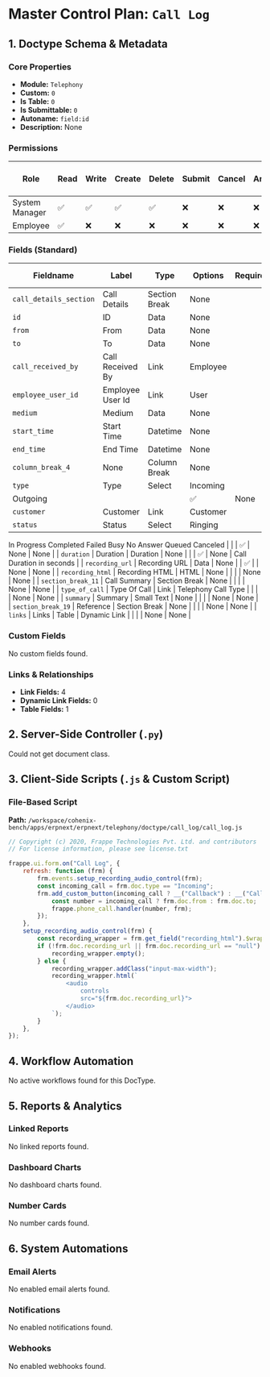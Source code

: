 # Master Control Plan: `Call Log`

## 1. Doctype Schema & Metadata

### Core Properties
- **Module:** `Telephony`
- **Custom:** `0`
- **Is Table:** `0`
- **Is Submittable:** `0`
- **Autoname:** `field:id`
- **Description:** None

### Permissions
| Role | Read | Write | Create | Delete | Submit | Cancel | Amend | Report | Import | Export | Print | Email | Share | Set User Perms |
|---|---|---|---|---|---|---|---|---|---|---|---|---|---|---|
| System Manager | ✅ | ✅ | ✅ | ✅ | ❌ | ❌ | ❌ | ✅ | ❌ | ✅ | ✅ | ✅ | ✅ | ❌ |
| Employee | ✅ | ❌ | ❌ | ❌ | ❌ | ❌ | ❌ | ❌ | ❌ | ❌ | ❌ | ❌ | ❌ | ❌ |


### Fields (Standard)
| Fieldname | Label | Type | Options | Required | Hidden | Read Only | Default | Description |
|---|---|---|---|---|---|---|---|---|
| `call_details_section` | Call Details | Section Break | None |  |  |  | None | None |
| `id` | ID | Data | None |  |  | ✅ | None | None |
| `from` | From | Data | None |  |  | ✅ | None | None |
| `to` | To | Data | None |  |  | ✅ | None | None |
| `call_received_by` | Call Received By | Link | Employee |  |  | ✅ | None | None |
| `employee_user_id` | Employee User Id | Link | User |  | ✅ |  | None | None |
| `medium` | Medium | Data | None |  |  | ✅ | None | None |
| `start_time` | Start Time | Datetime | None |  |  | ✅ | None | None |
| `end_time` | End Time | Datetime | None |  |  | ✅ | None | None |
| `column_break_4` | None | Column Break | None |  |  |  | None | None |
| `type` | Type | Select | Incoming
Outgoing |  |  | ✅ | None | None |
| `customer` | Customer | Link | Customer |  |  | ✅ | None | None |
| `status` | Status | Select | Ringing
In Progress
Completed
Failed
Busy
No Answer
Queued
Canceled |  |  | ✅ | None | None |
| `duration` | Duration | Duration | None |  |  | ✅ | None | Call Duration in seconds |
| `recording_url` | Recording URL | Data | None |  | ✅ |  | None | None |
| `recording_html` | Recording HTML | HTML | None |  |  |  | None | None |
| `section_break_11` | Call Summary | Section Break | None |  |  |  | None | None |
| `type_of_call` | Type Of Call | Link | Telephony Call Type |  |  |  | None | None |
| `summary` | Summary | Small Text | None |  |  |  | None | None |
| `section_break_19` | Reference | Section Break | None |  |  |  | None | None |
| `links` | Links | Table | Dynamic Link |  |  |  | None | None |


### Custom Fields
No custom fields found.


### Links & Relationships
- **Link Fields:** 4
- **Dynamic Link Fields:** 0
- **Table Fields:** 1

## 2. Server-Side Controller (`.py`)
Could not get document class.


## 3. Client-Side Scripts (`.js` & Custom Script)
### File-Based Script
**Path:** `/workspace/cohenix-bench/apps/erpnext/erpnext/telephony/doctype/call_log/call_log.js`
```javascript
// Copyright (c) 2020, Frappe Technologies Pvt. Ltd. and contributors
// For license information, please see license.txt

frappe.ui.form.on("Call Log", {
	refresh: function (frm) {
		frm.events.setup_recording_audio_control(frm);
		const incoming_call = frm.doc.type == "Incoming";
		frm.add_custom_button(incoming_call ? __("Callback") : __("Call Again"), () => {
			const number = incoming_call ? frm.doc.from : frm.doc.to;
			frappe.phone_call.handler(number, frm);
		});
	},
	setup_recording_audio_control(frm) {
		const recording_wrapper = frm.get_field("recording_html").$wrapper;
		if (!frm.doc.recording_url || frm.doc.recording_url == "null") {
			recording_wrapper.empty();
		} else {
			recording_wrapper.addClass("input-max-width");
			recording_wrapper.html(`
				<audio
					controls
					src="${frm.doc.recording_url}">
				</audio>
			`);
		}
	},
});

```




## 4. Workflow Automation
No active workflows found for this DocType.


## 5. Reports & Analytics
### Linked Reports
No linked reports found.


### Dashboard Charts
No dashboard charts found.


### Number Cards
No number cards found.


## 6. System Automations
### Email Alerts
No enabled email alerts found.


### Notifications
No enabled notifications found.


### Webhooks
No enabled webhooks found.
